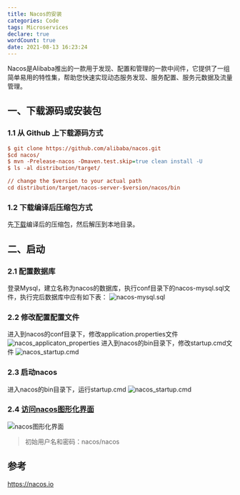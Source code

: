 ```yaml
---
title: Nacos的安装
categories: Code
tags: Microservices
declare: true
wordCount: true
date: 2021-08-13 16:23:24
---
```

Nacos是Alibaba推出的一款用于发现、配置和管理的一款中间件，它提供了一组简单易用的特性集，帮助您快速实现动态服务发现、服务配置、服务元数据及流量管理。
<!-- more -->

## 一、下载源码或安装包
### 1.1 从 Github 上下载源码方式
```ini
$ git clone https://github.com/alibaba/nacos.git
$cd nacos/
$ mvn -Prelease-nacos -Dmaven.test.skip=true clean install -U  
$ ls -al distribution/target/

// change the $version to your actual path
cd distribution/target/nacos-server-$version/nacos/bin
```
### 1.2 下载编译后压缩包方式
先[下载](https://github.com/alibaba/nacos/releases)编译后的压缩包，然后解压到本地目录。

## 二、启动
### 2.1 配置数据库
登录Mysql，建立名称为nacos的数据库，执行conf目录下的nacos-mysql.sql文件，执行完后数据库中应有如下表：
![nacos-mysql.sql](https://i.loli.net/2021/08/13/AkMncpg5iLbdV3H.png)
### 2.2 修改配置配置文件
进入到nacos的conf目录下，修改application.properties文件
![nacos_applicaton_properties](https://i.loli.net/2021/08/13/opAYq8syZnMQCKD.png) 
进入到nacos的bin目录下，修改startup.cmd文件
![nacos_startup.cmd](https://i.loli.net/2021/08/13/opAYq8syZnMQCKD.png)
### 2.3 启动nacos
进入nacos的bin目录下，运行startup.cmd
![nacos_startup.cmd](https://i.loli.net/2021/08/13/EhrUZHDAOa8sdef.png)
### 2.4 [访问nacos图形化界面](http://localhost:8848/nacos/#/login)
![nacos图形化界面](https://i.loli.net/2021/08/13/pmwo1LFcA7IPirC.png)
> 初始用户名和密码：nacos/nacos



## 参考
https://nacos.io